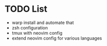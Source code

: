 # TODO List

- warp install and automate that
- zsh configuration
- tmux with neovim config
- extend neovim config for various languages

